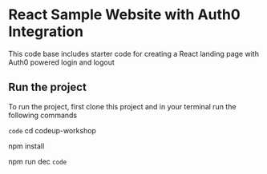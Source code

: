 # React Sample Website with Auth0 Integration

This code base includes starter code for creating a React landing page with Auth0 powered login and logout

## Run the project 

To run the project, first clone this project and in your terminal run the following commands

`code`
cd codeup-workshop

npm install

npm run dec
`code`